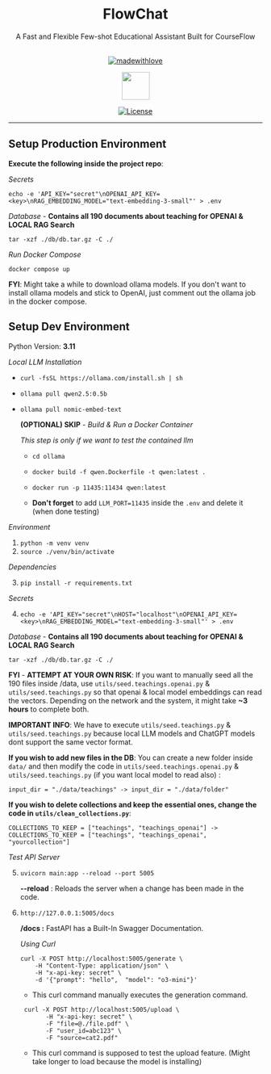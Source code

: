 <div align="center">

<h1>FlowChat</h1>
A Fast and Flexible Few-shot Educational Assistant Built for CourseFlow<br><br>

[![madewithlove](https://img.shields.io/badge/made_with-%E2%9D%A4-red?style=for-the-badge&labelColor=orange)](https://github.com/plutoatsea/courseflow-llm/tree/main)

<a href="https://courseflow.ca/" target="_blank"><img src='https://encrypted-tbn0.gstatic.com/images?q=tbn:ANd9GcQefhO7ftcMeSRkCLyF8MWGV8tubp5KSxuu4g&s' style="width: 55px; height: 55px;" width="55" height="55"/></a>

[![License](https://img.shields.io/badge/LICENSE-Apache-green.svg?style=for-the-badge)](https://github.com/plutoatsea/courseflow-llm/blob/main/llm/LICENSE)

</div>

---

## Setup Production Environment

**Execute the following inside the project repo**:

*Secrets*
```
echo -e 'API_KEY="secret"\nOPENAI_API_KEY=<key>\nRAG_EMBEDDING_MODEL="text-embedding-3-small"' > .env
```

*Database* - **Contains all 190 documents about teaching for OPENAI & LOCAL RAG Search**
```
tar -xzf ./db/db.tar.gz -C ./
```

*Run Docker Compose*
```
docker compose up
```
**FYI**: Might take a while to download ollama models. If you don't want to install ollama models and stick to OpenAI, just comment out the ollama job in the docker compose.

## Setup Dev Environment

Python Version: **3.11**

*Local LLM Installation*

- `curl -fsSL https://ollama.com/install.sh | sh`
- `ollama pull qwen2.5:0.5b`
- `ollama pull nomic-embed-text`

    **(OPTIONAL) SKIP** -  *Build & Run a Docker Container* 

    *This step is only if we want to test the contained llm*
    - `cd ollama`
    - `docker build -f qwen.Dockerfile -t qwen:latest .`
    - `docker run -p 11435:11434 qwen:latest`

    - **Don't forget** to add `LLM_PORT=11435` inside the `.env` and delete it (when done testing)

*Environment*

1. `python -m venv venv`
2. `source ./venv/bin/activate`

*Dependencies*

3. `pip install -r requirements.txt`

*Secrets*

4. `echo -e 'API_KEY="secret"\nHOST="localhost"\nOPENAI_API_KEY=<key>\nRAG_EMBEDDING_MODEL="text-embedding-3-small"' > .env`

*Database* - **Contains all 190 documents about teaching for OPENAI & LOCAL RAG Search**
```
tar -xzf ./db/db.tar.gz -C ./
```
**FYI** - **ATTEMPT AT YOUR OWN RISK**: If you want to manually seed all the 190 files inside /data, use `utils/seed.teachings.openai.py` & `utils/seed.teachings.py` so that openai & local model embeddings can read the vectors. Depending on the network and the system, it might take **~3 hours** to complete both.

**IMPORTANT INFO**: We have to execute `utils/seed.teachings.py` & `utils/seed.teachings.py` because local LLM models and ChatGPT models dont support the same vector format.

**If you wish to add new files in the DB**: You can create a new folder inside `data/` and then modify the code in `utils/seed.teachings.openai.py` & `utils/seed.teachings.py` (if you want local model to read also) :
```
input_dir = "./data/teachings" -> input_dir = "./data/folder"
```

**If you wish to delete collections and keep the essential ones, change the code in `utils/clean_collections.py`**:
```
COLLECTIONS_TO_KEEP = ["teachings", "teachings_openai"] -> COLLECTIONS_TO_KEEP = ["teachings", "teachings_openai", "yourcollection"]
```

*Test API Server*

5. `uvicorn main:app --reload --port 5005`

    **--reload** : Reloads the server when a change has been made in the code.

6. `http://127.0.0.1:5005/docs`

    **/docs :** FastAPI has a Built-In Swagger Documentation.

    *Using Curl*
    ```
    curl -X POST http://localhost:5005/generate \
        -H "Content-Type: application/json" \
        -H "x-api-key: secret" \
        -d '{"prompt": "hello",  "model": "o3-mini"}'
    ```
    - This curl command manually executes the generation command.
    ```
     curl -X POST http://localhost:5005/upload \
           -H "x-api-key: secret" \
           -F "file=@./file.pdf" \
           -F "user_id=abc123" \
           -F "source=cat2.pdf"
    ```
    - This curl command is supposed to test the upload feature. (Might take longer to load because the model is installing)